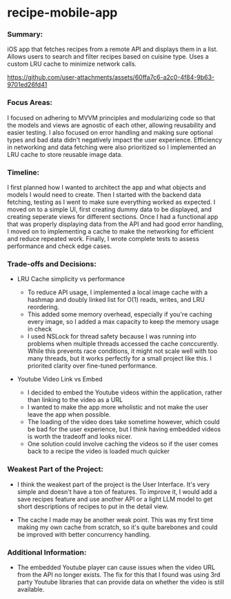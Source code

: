 # recipe-mobile-app

### Summary: 
iOS app that fetches recipes from a remote API and displays them in a list. Allows users to search and filter recipes based on cuisine type. Uses a custom LRU cache to minimize network calls.

https://github.com/user-attachments/assets/60ffa7c6-a2c0-4f84-9b63-9701ed26fd41

### Focus Areas: 
I focused on adhering to MVVM principles and modularizing code so that the models and views are agnostic of each other, allowing reusability and easier testing. I also focused on error handling and making sure optional types and bad data didn't negatively impact the user experience. Efficiency in networking and data fetching were also prioritized so I implemented an LRU cache to store reusable image data. 

### Timeline: 
I first planned how I wanted to architect the app and what objects and models I would need to create. Then I started with the backend data fetching, testing as I went to make sure everything worked as expected. I moved on to a simple UI, first creating dummy data to be displayed, and creating seperate views for different sections. Once I had a functional app that was properly displaying data from the API and had good error handling, I moved on to implementing a cache to make the networking for efficient and reduce repeated work. Finally, I wrote complete tests to assess performance and check edge cases.

### Trade-offs and Decisions:
- LRU Cache simplicity vs performance
  - To reduce API usage, I implemented a local image cache with a hashmap and doubly linked list for O(1) reads, writes, and LRU reordering.
  - This added some memory overhead, especially if you're caching every image, so I added a max capacity to keep the memory usage in check
  - I used NSLock for thread safety because I was running into problems when multiple threads accessed the cache conccurently. While this prevents race conditions, it might not scale well with too many threads, but it works perfectly for a small project like this. I priorited clarity over fine-tuned performance.
 
- Youtube Video Link vs Embed
  - I decided to embed the Youtube videos within the application, rather than linking to the video as a URL
  - I wanted to make the app more wholistic and not make the user leave the app when possible.
  - The loading of the video does take sometime however, which could be bad for the user experience, but I think having embedded videos is worth the tradeoff and looks nicer.
  - One solution could involve caching the videos so if the user comes back to a recipe the video is loaded much quicker

### Weakest Part of the Project:
- I think the weakest part of the project is the User Interface. It's very simple and doesn't have a ton of features. To improve it, I would add a save recipes feature and use another API or a light LLM model to get short descriptions of recipes to put in the detail view.

- The cache I made may be another weak point. This was my first time making my own cache from scratch, so it's quite barebones and could be improved with better concurrency handling.

### Additional Information:
- The embedded Youtube player can cause issues when the video URL from the API no longer exists. The fix for this that I found was using 3rd party Youtube libraries that can provide data on whether the video is still available.
